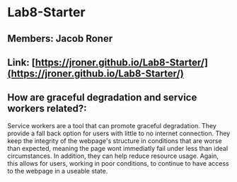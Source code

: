 # Lab8-Starter

## Members: Jacob Roner

##  Link: [https://jroner.github.io/Lab8-Starter/](https://jroner.github.io/Lab8-Starter/)

## How are graceful degradation and service workers related?:

Service workers are a tool that can promote graceful degradation. They provide a fall back option for users with little to no internet connection. They keep the integrity of the webpage's structure in conditions that are worse than expected, meaning the page wont immediatly fail under less than ideal circumstances. In addition, they can help reduce resource usage. Again, this allows for users, working in poor conditions, to continue to have access to the webpage in a useable state.